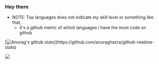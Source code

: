 ### Hey there
- NOTE: Top languages does not indicate my skill level or something like that, 
    - it's a github metric of which languages i have the most code on github

[![Anurag's github stats](https://github-readme-stats.vercel.app/api?username=ahmedEid1&layout=compact&theme=dark")](https://github.com/anuraghazra/github-readme-stats)


<a href="https://github.com/anuraghazra/github-readme-stats">
  <!-- Change the `github-readme-stats.anuraghazra1.vercel.app` to `github-readme-stats.vercel.app`  -->
  <img align="center" src="https://github-readme-stats.vercel.app/api/top-langs/?username=ahmedEid1&layout=compact&theme=material-palenight" />
</a>


